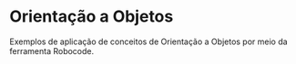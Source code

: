 # Orientação a Objetos
Exemplos de aplicação de conceitos de Orientação a Objetos por meio da ferramenta Robocode.
